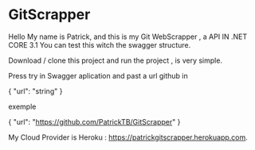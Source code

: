 # GitScrapper
Hello My name is Patrick, and this is my Git WebScrapper , a API IN .NET CORE 3.1 
You can test this witch the swagger structure.

Download / clone this project and run the project , is very simple.

Press try in Swagger aplication and past a url github in 

{
  "url": "string"
}

exemple

{
  "url": "https://github.com/PatrickTB/GitScrapper"
}

My Cloud Provider is Heroku : https://patrickgitscrapper.herokuapp.com.

